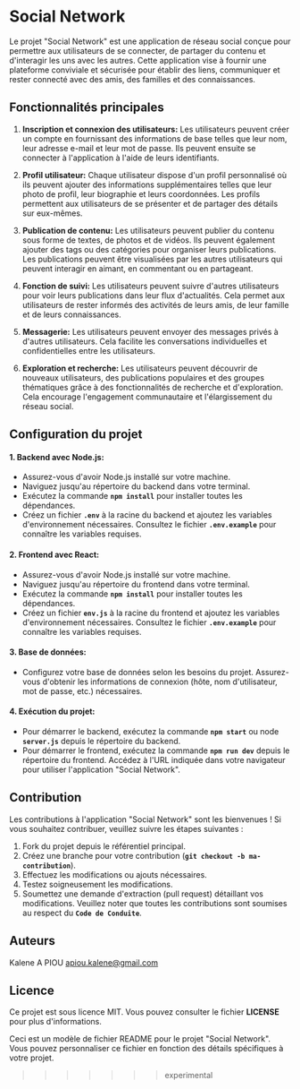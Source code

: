 # Social Network
Le projet "Social Network" est une application de réseau social conçue pour permettre aux utilisateurs de se connecter, de partager du contenu et d'interagir les uns avec les autres. Cette application vise à fournir une plateforme conviviale et sécurisée pour établir des liens, communiquer et rester connecté avec des amis, des familles et des connaissances.

## Fonctionnalités principales
1. **Inscription et connexion des utilisateurs:** Les utilisateurs peuvent créer un compte en fournissant des informations de base telles que leur nom, leur adresse e-mail et leur mot de passe. Ils peuvent ensuite se connecter à l'application à l'aide de leurs identifiants.

2. **Profil utilisateur:** Chaque utilisateur dispose d'un profil personnalisé où ils peuvent ajouter des informations supplémentaires telles que leur photo de profil, leur biographie et leurs coordonnées. Les profils permettent aux utilisateurs de se présenter et de partager des détails sur eux-mêmes.

3. **Publication de contenu:** Les utilisateurs peuvent publier du contenu sous forme de textes, de photos et de vidéos. Ils peuvent également ajouter des tags ou des catégories pour organiser leurs publications. Les publications peuvent être visualisées par les autres utilisateurs qui peuvent interagir en aimant, en commentant ou en partageant.

4. **Fonction de suivi:** Les utilisateurs peuvent suivre d'autres utilisateurs pour voir leurs publications dans leur flux d'actualités. Cela permet aux utilisateurs de rester informés des activités de leurs amis, de leur famille et de leurs connaissances.

5. **Messagerie:** Les utilisateurs peuvent envoyer des messages privés à d'autres utilisateurs. Cela facilite les conversations individuelles et confidentielles entre les utilisateurs.

6. **Exploration et recherche:** Les utilisateurs peuvent découvrir de nouveaux utilisateurs, des publications populaires et des groupes thématiques grâce à des fonctionnalités de recherche et d'exploration. Cela encourage l'engagement communautaire et l'élargissement du réseau social.

## Configuration du projet
#### 1. Backend avec Node.js:
- Assurez-vous d'avoir Node.js installé sur votre machine.
- Naviguez jusqu'au répertoire du backend dans votre terminal.
- Exécutez la commande **`npm install`** pour installer toutes les dépendances.
- Créez un fichier **`.env`** à la racine du backend et ajoutez les variables d'environnement nécessaires. Consultez le fichier **`.env.example`** pour connaître les variables requises.
#### 2. Frontend avec React:
- Assurez-vous d'avoir Node.js installé sur votre machine.
- Naviguez jusqu'au répertoire du frontend dans votre terminal.
- Exécutez la commande **`npm install`** pour installer toutes les dépendances.
- Créez un fichier **`env.js`** à la racine du frontend et ajoutez les variables d'environnement nécessaires. Consultez le fichier **`.env.example`** pour connaître les variables requises.
#### 3. Base de données:
- Configurez votre base de données selon les besoins du projet. Assurez-vous d'obtenir les informations de connexion (hôte, nom d'utilisateur, mot de passe, etc.) nécessaires.
#### 4. Exécution du projet:
- Pour démarrer le backend, exécutez la commande **`npm start`** ou node **`server.js`** depuis le répertoire du backend.
- Pour démarrer le frontend, exécutez la commande **`npm run dev`** depuis le répertoire du frontend.
Accédez à l'URL indiquée dans votre navigateur pour utiliser l'application "Social Network".
## Contribution
Les contributions à l'application "Social Network" sont les bienvenues ! Si vous souhaitez contribuer, veuillez suivre les étapes suivantes :

1. Fork du projet depuis le référentiel principal.
2. Créez une branche pour votre contribution (**`git checkout -b ma-contribution`**).
3. Effectuez les modifications ou ajouts nécessaires.
4. Testez soigneusement les modifications.
5. Soumettez une demande d'extraction (pull request) détaillant vos modifications.
Veuillez noter que toutes les contributions sont soumises au respect du **`Code de Conduite`**.

## Auteurs
Kalene A PIOU <apiou.kalene@gmail.com>

## Licence
Ce projet est sous licence MIT. Vous pouvez consulter le fichier **LICENSE** pour plus d'informations.

Ceci est un modèle de fichier README pour le projet "Social Network". Vous pouvez personnaliser ce fichier en fonction des détails spécifiques à votre projet.
>>>>>>> experimental
